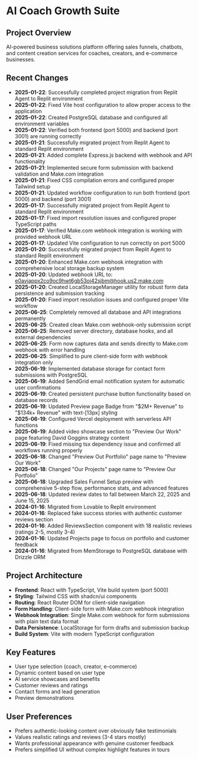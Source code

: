 # AI Coach Growth Suite

## Project Overview
AI-powered business solutions platform offering sales funnels, chatbots, and content creation services for coaches, creators, and e-commerce businesses.

## Recent Changes
- **2025-01-22**: Successfully completed project migration from Replit Agent to Replit environment
- **2025-01-22**: Fixed Vite host configuration to allow proper access to the application
- **2025-01-22**: Created PostgreSQL database and configured all environment variables
- **2025-01-22**: Verified both frontend (port 5000) and backend (port 3001) are running correctly
- **2025-01-21**: Successfully migrated project from Replit Agent to standard Replit environment
- **2025-01-21**: Added complete Express.js backend with webhook and API functionality
- **2025-01-21**: Implemented secure form submission with backend validation and Make.com integration
- **2025-01-21**: Fixed CSS compilation errors and configured proper Tailwind setup
- **2025-01-21**: Updated workflow configuration to run both frontend (port 5000) and backend (port 3001)
- **2025-01-17**: Successfully migrated project from Replit Agent to standard Replit environment
- **2025-01-17**: Fixed import resolution issues and configured proper TypeScript paths
- **2025-01-17**: Verified Make.com webhook integration is working with provided webhook URL
- **2025-01-17**: Updated Vite configuration to run correctly on port 5000
- **2025-01-20**: Successfully migrated project from Replit Agent to standard Replit environment
- **2025-01-20**: Enhanced Make.com webhook integration with comprehensive local storage backup system
- **2025-01-20**: Updated webhook URL to: e0avjappx2co9oc9hwt6gb53oj42sjbm@hook.us2.make.com
- **2025-01-20**: Created LocalStorageManager utility for robust form data persistence and submission tracking
- **2025-01-20**: Fixed import resolution issues and configured proper Vite workflow
- **2025-06-25**: Completely removed all database and API integrations permanently
- **2025-06-25**: Created clean Make.com webhook-only submission script
- **2025-06-25**: Removed server directory, database hooks, and all external dependencies  
- **2025-06-25**: Form now captures data and sends directly to Make.com webhook with error handling
- **2025-06-25**: Simplified to pure client-side form with webhook integration only
- **2025-06-19**: Implemented database storage for contact form submissions with PostgreSQL
- **2025-06-19**: Added SendGrid email notification system for automatic user confirmations
- **2025-06-19**: Created persistent purchase button functionality based on database records
- **2025-06-19**: Updated Preview page Badge from "$2M+ Revenue" to "$134k+ Revenue" with text-[13px] styling
- **2025-06-19**: Configured Vercel deployment with serverless API functions
- **2025-06-19**: Added video showcase section to "Preview Our Work" page featuring David Goggins strategy content
- **2025-06-19**: Fixed missing tsx dependency issue and confirmed all workflows running properly
- **2025-06-18**: Changed "Preview Out Portfolio" page name to "Preview Our Work"
- **2025-06-18**: Changed "Our Projects" page name to "Preview Our Portfolio"  
- **2025-06-18**: Upgraded Sales Funnel Setup preview with comprehensive 5-step flow, performance stats, and advanced features
- **2025-06-18**: Updated review dates to fall between March 22, 2025 and June 15, 2025
- **2024-01-16**: Migrated from Lovable to Replit environment
- **2024-01-16**: Replaced fake success stories with authentic customer reviews section
- **2024-01-16**: Added ReviewsSection component with 18 realistic reviews (ratings 2-5, mostly 3-4)
- **2024-01-16**: Updated Projects page to focus on portfolio and customer feedback
- **2024-01-16**: Migrated from MemStorage to PostgreSQL database with Drizzle ORM

## Project Architecture
- **Frontend**: React with TypeScript, Vite build system (port 5000)
- **Styling**: Tailwind CSS with shadcn/ui components
- **Routing**: React Router DOM for client-side navigation
- **Form Handling**: Client-side form with Make.com webhook integration
- **Webhook Integration**: Single Make.com webhook for form submissions with plain text data format
- **Data Persistence**: LocalStorage for form drafts and submission backup
- **Build System**: Vite with modern TypeScript configuration

## Key Features
- User type selection (coach, creator, e-commerce)
- Dynamic content based on user type
- AI service showcases and benefits
- Customer reviews and ratings
- Contact forms and lead generation
- Preview demonstrations

## User Preferences
- Prefers authentic-looking content over obviously fake testimonials
- Values realistic ratings and reviews (3-4 stars mostly)
- Wants professional appearance with genuine customer feedback
- Prefers simplified UI without complex highlight features in tours